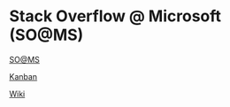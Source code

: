# Stack Overflow @ Microsoft (SO@MS)

[SO@MS](https://stackoverflow.microsoft.com/)

[Kanban](https://mseng.visualstudio.com/DefaultCollection/Domino/StackOverflow%20At%20Microsoft/_backlogs/board)

[Wiki](https://www.1eswiki.com/wiki/Stack_Overflow_At_Microsoft)
